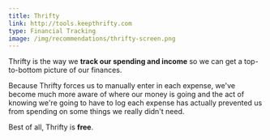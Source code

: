 ```yaml
---
title: Thrifty
link: http://tools.keepthrifty.com
type: Financial Tracking
image: /img/recommendations/thrifty-screen.png
---
```


Thrifty is the way we __track our spending and income__ so we can get a top-to-bottom picture of our finances.

Because Thrifty forces us to manually enter in each expense, we've become much more aware of where our money is going and the act of knowing we're going to have to log each expense has actually prevented us from spending on some things we really didn't need.

Best of all, Thrifty is __free__.
